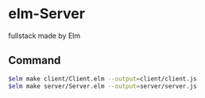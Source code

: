 # elm-Server
fullstack made by Elm

## Command
```sh
$elm make client/Client.elm --output=client/client.js
$elm make server/Server.elm --output=server/server.js
```
